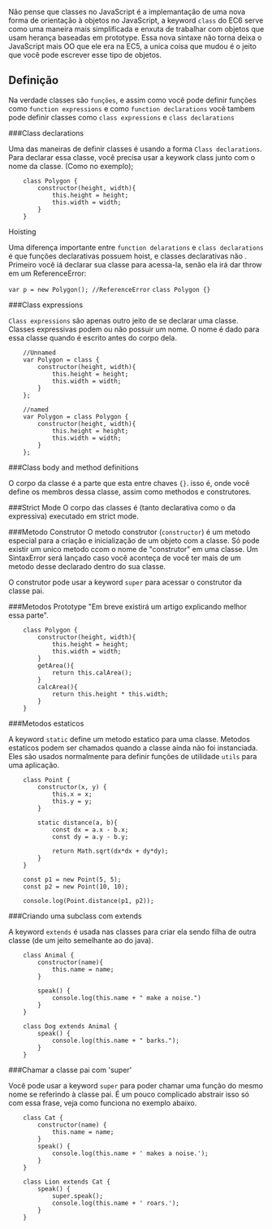 Não pense que classes no JavaScript é a implemantação de uma nova forma de orientação à objetos no JavaScript, a keyword `class` do EC6 serve como uma maneira mais simplificada e enxuta de trabalhar com objetos que usam herança baseadas em prototype. Essa nova sintaxe não torna deixa o JavaScript mais OO que ele era na EC5, a unica coisa que mudou é o jeito que você pode escrever esse tipo de objetos.

## Definição

Na verdade classes são `funções`, e assim como você pode definir funções como `function expressions` e como `function declarations` você tambem pode definir classes como `class expressions` e `class declarations`

###Class declarations

Uma das maneiras de definir classes é usando a forma `Class declarations`. Para declarar essa classe, você precisa usar a keywork class junto com o nome da classe. (Como no exemplo);

```
    class Polygon {
        constructor(height, width){
            this.height = height;
            this.width = width;
        }
    }
```

Hoisting

Uma diferença importante entre `function delarations` e `class declarations` é que funções declarativas possuem hoist, e classes declarativas não . Primeiro você iá declarar sua classe para acessa-la, senão ela irá dar throw em um ReferenceError:

``var p = new Polygon(); //ReferenceError``
``class Polygon {} ``

###Class expressions

`Class expressions` são apenas outro jeito de se declarar uma classe. Classes expressivas podem ou não possuir um nome. O nome é dado para essa classe quando é escrito antes do corpo dela.

```
    //Unnamed
    var Polygon = class {
        constructor(height, width){
            this.height = height;
            this.width = width;
        }
    };
``` 

```
    //named
    var Polygon = class Polygon {
        constructor(height, width){
            this.height = height;
            this.width = width;
        }
    };
``` 


###Class body and method definitions

O corpo da classe é a parte que esta entre chaves `{}`. isso é, onde você define os membros dessa classe, assim como methodos e construtores.

###Strict Mode
O corpo das classes é (tanto declarativa como o da expressiva) executado em strict mode.

###Metodo Construtor
O metodo construtor (`constructor`) é um metodo especial para a criação e inicialização de um objeto com a classe. Só pode existir um unico metodo ccom o nome de "construtor" em uma classe. Um SintaxError será lançado caso você aconteça de você ter mais de um metodo desse declarado dentro do sua classe.

O construtor pode usar a keyword `super` para acessar o construtor da classe pai.

###Metodos Prototype
"Em breve existirá um artigo explicando melhor essa parte".

```
    class Polygon {
        constructor(height, width){
            this.height = height;
            this.width = width;
        }
        getArea(){
            return this.calArea();
        }
        calcArea(){
            return this.height * this.width;
        }
    }
```

###Metodos estaticos

A keyword `static` define um metodo estatico para uma classe. Metodos estaticos podem ser chamados quando a classe ainda não foi instanciada. Eles são usados normalmente para definir funções de utilidade `utils` para uma aplicação. 

```
    class Point {
        constructor(x, y) {
            this.x = x;
            this.y = y;
        }
  
        static distance(a, b){
            const dx = a.x - b.x;
            const dy = a.y - b.y;
    
            return Math.sqrt(dx*dx + dy*dy);
        }
    }

    const p1 = new Point(5, 5);
    const p2 = new Point(10, 10);

    console.log(Point.distance(p1, p2));
```

###Criando uma subclass com extends

A keyword `extends` é usada nas classes para criar ela sendo filha de outra classe (de um jeito semelhante ao do java).


```
    class Animal {
        constructor(name){
            this.name = name;
        }
  
        speak() {
            console.log(this.name + " make a noise.")
        }
    }

    class Dog extends Animal {
        speak() {
            console.log(this.name + " barks.");
        }
    }
```

###Chamar a classe pai com 'super'

Você pode usar a keyword `super` para poder chamar uma função do mesmo nome se referindo à classe pai. É um pouco complicado abstrair isso só com essa frase, veja como funciona no exemplo abaixo.


```
    class Cat { 
        constructor(name) {
            this.name = name;
        }
        speak() {
            console.log(this.name + ' makes a noise.');
        }
    }

    class Lion extends Cat {
        speak() {
            super.speak();
            console.log(this.name + ' roars.');
        }
    }
```

